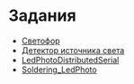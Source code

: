 # Задания

- [Светофор](traffic_light)
- [Детектор источника света](light_sensor)
- [LedPhotoDistributedSerial](LedPhotoDistributedSerial)
- [Soldering_LedPhoto](https://drive.google.com/file/d/1XWhx2MIl356qht9EYr8jKvDQ2Qw2vfjP/view?usp=sharing)
